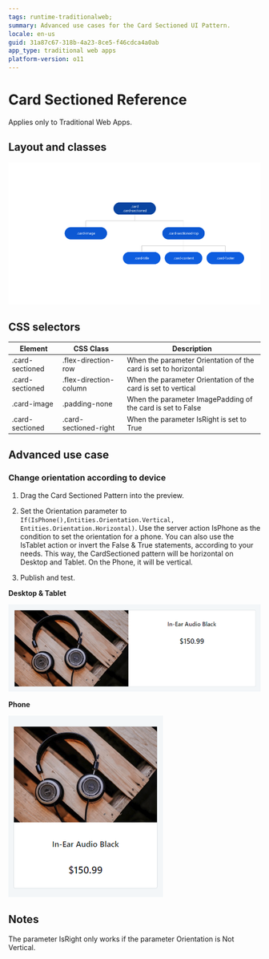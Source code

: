 ```yaml
---
tags: runtime-traditionalweb; 
summary: Advanced use cases for the Card Sectioned UI Pattern.
locale: en-us
guid: 31a87c67-318b-4a23-8ce5-f46cdca4a0ab
app_type: traditional web apps
platform-version: o11
---
```


# Card Sectioned Reference

<div class="info" markdown="1">

Applies only to Traditional Web Apps.

</div>

## Layout and classes

![](<images/cardsectioned-2-diag.png>)

## CSS selectors

| **Element** |  **CSS Class** |  **Description**  |
| ---|---|---
| .card-sectioned |  .flex-direction-row |  When the parameter Orientation of the card is set to horizontal |
| .card-sectioned |  .flex-direction-column | When the parameter Orientation of the card is set to vertical  |
| .card-image |  .padding-none | When the parameter ImagePadding of the card is set to False  |
| .card-sectioned |  .card-sectioned-right | When the parameter IsRight is set to True  |

## Advanced use case

### Change orientation according to device

1. Drag the Card Sectioned Pattern into the preview.

1. Set the Orientation parameter to `If(IsPhone(),Entities.Orientation.Vertical, Entities.Orientation.Horizontal)`. Use the server action IsPhone as the condition to set the orientation for a phone. You can also use the IsTablet action or invert the False & True statements, according to your needs. This way, the CardSectioned pattern will be horizontal on Desktop and Tablet. On the Phone, it will be vertical.

1. Publish and test.

**Desktop & Tablet**

![](<images/cardsectioned-3.png>)

**Phone**

![](<images/cardsectioned-4.png>)

## Notes
The parameter IsRight only works if the parameter Orientation is Not Vertical.
